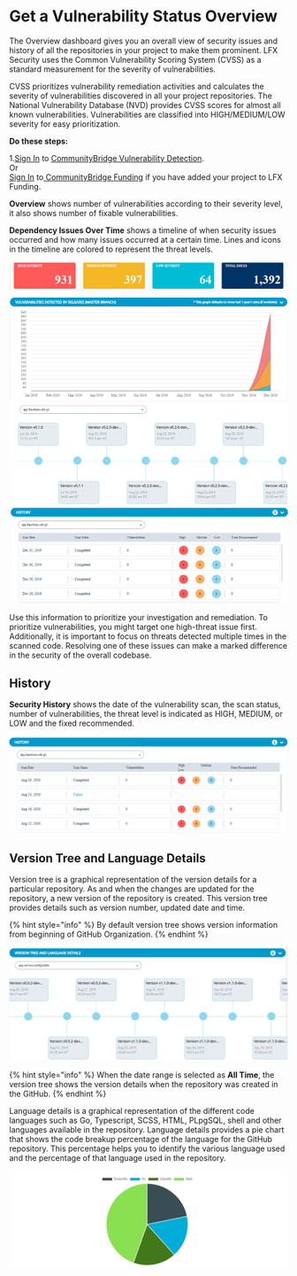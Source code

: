 # Get a Vulnerability Status Overview

The Overview dashboard gives you an overall view of security issues and history of all the repositories in your project to make them prominent. LFX Security uses the Common Vulnerability Scoring System \(CVSS\) as a standard measurement for the severity of vulnerabilities. 

CVSS prioritizes vulnerability remediation activities and calculates the severity of vulnerabilities discovered in all your project repositories. The National Vulnerability Database \(NVD\) provides CVSS scores for almost all known vulnerabilities. Vulnerabilities are classified into HIGH/MEDIUM/LOW severity for easy prioritization.

**Do these steps:**

1.[Sign In](../../sso/sign-in/) to [CommunityBridge Vulnerability Detection](open-communitybridge-vulnerability-detection.md#projects-applied-to-communitybridge-vulnerability-detection).  
                                     Or  
    [Sign In](../../sso/sign-in/) to[ CommunityBridge Funding](open-communitybridge-vulnerability-detection.md#projects-applied-to-communitybridge-funding) if you have added your project to LFX Funding.

**Overview** shows number of vulnerabilities according to their severity level, it also shows number of fixable vulnerabilities. 

**Dependency Issues Over Time** shows a timeline of when security issues occurred and how many issues occurred at a certain time. Lines and icons in the timeline are colored to represent the threat levels.

![](../../.gitbook/assets/ov1.png)

Use this information to prioritize your investigation and remediation. To prioritize vulnerabilities, you might target one high-threat issue first. Additionally, it is important to focus on threats detected multiple times in the scanned code. Resolving one of these issues can make a marked difference in the security of the overall codebase.

## History 

**Security History** shows the date of the vulnerability scan, the scan status, number  of vulnerabilities,  the threat level is indicated as HIGH, MEDIUM, or LOW and the fixed recommended. 

![History ](../../.gitbook/assets/history.png)

## Version Tree and Language Details

Version tree is a graphical representation of the version details for a particular repository. As and when the changes are updated for the repository, a new version of the repository is created. This version tree provides details such as version number, updated date and time. 

{% hint style="info" %}
By default version tree shows version information from beginning of GitHub Organization.
{% endhint %}

![Version Tree](../../.gitbook/assets/version-_tree.png)

{% hint style="info" %}
When the date range is selected as **All Time**, the version tree shows the version details when the repository was created in the GitHub. 
{% endhint %}

Language details is a graphical representation of the different code languages such as Go, Typescript, SCSS, HTML, PLpgSQL, shell and other languages available in the  repository. Language details provides a pie chart that shows the code breakup percentage of the language for the GitHub repository. This percentage helps you to identify the various language used and the percentage of that language used in the repository.

![Language Details](../../.gitbook/assets/languages.png)

